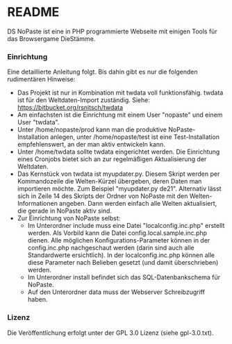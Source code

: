# README #

DS NoPaste ist eine in PHP programmierte Webseite mit einigen Tools für das Browsergame DieStämme.

### Einrichtung ###

Eine detaillierte Anleitung folgt. Bis dahin gibt es nur die folgenden rudimentären Hinweise:

* Das Projekt ist nur in Kombination mit twdata voll funktionsfähig. twdata ist für den Weltdaten-Import zuständig. Siehe: https://bitbucket.org/rsnitsch/twdata
* Am einfachsten ist die Einrichtung mit einem User "nopaste" und einem User "twdata".
* Unter /home/nopaste/prod kann man die produktive NoPaste-Installation anlegen, unter /home/nopaste/test ist eine Test-Installation empfehlenswert, an der man aktiv entwickeln kann.
* Unter /home/twdata sollte twdata eingerichtet werden. Die Einrichtung eines Cronjobs bietet sich an zur regelmäßigen Aktualisierung der Weltdaten.
* Das Kernstück von twdata ist myupdater.py. Diesem Skript werden per Kommandozeile die Welten-Kürzel übergeben, deren Daten man importieren möchte. Zum Beispiel "myupdater.py de21". Alternativ lässt sich in Zeile 14 des Skripts der Ordner von NoPaste mit den Welten-Informationen angeben. Dann werden einfach alle Welten aktualisiert, die gerade in NoPaste aktiv sind.
* Zur Einrichtung von NoPaste selbst:
    * Im Unterordner include muss eine Datei "localconfig.inc.php" erstellt werden. Als Vorbild kann die Datei config.local.sample.inc.php dienen. Alle möglichen Konfigurations-Parameter können in der config.inc.php nachgeschaut werden (darin sind auch alle Standardwerte ersichtlich). In der localconfig.inc.php können alle diese Parameter nach Belieben gesetzt (und damit überschrieben) werden.
    * Im Unterordner install befindet sich das SQL-Datenbankschema für NoPaste.
    * Auf den Unterordner data muss der Webserver Schreibzugriff haben.

### Lizenz ###

Die Veröffentlichung erfolgt unter der GPL 3.0 Lizenz (siehe gpl-3.0.txt).
